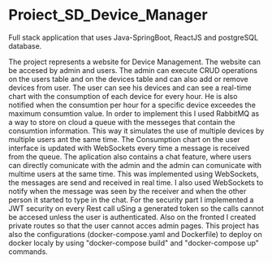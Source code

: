 # Proiect_SD_Device_Manager
Full stack application that uses Java-SpringBoot, ReactJS and postgreSQL database. 

The project represents a website for Device Management. The website can be accesed by admin and users.
The admin can execute CRUD operations on the users table and on the devices table and can also add or remove devices from user.
The user can see his devices and can see a real-time chart with the consumption of each device for every hour. He is also notified when the consumtion per hour for a specific device exceedes the maximum consumtion value.
In order to implement this I used RabbitMQ as a way to store on cloud a queue with the messeges that contain the consumtion information. This way it simulates the use of multiple devices by multiple users ant the same time. The Consumption chart on the user interface is updated with WebSockets every time a message is received from the queue.
The aplication also contains a chat feature, where users can directly comunicate with the admin and the admin can comunicate with multime users at the same time. This was implemented using WebSockets, the messages are send and received in real time. I also used WebSockets to notify when the message was seen by the receiver and when the other person it started to type in the chat.
For the security part I implemented a JWT security on every Rest call uSing a generated token so the calls cannot be accesed unless the user is authenticated. Also on the fronted I created private routes so that the user cannot acces admin pages.
This project has also the configurations (docker-compose.yaml and Dockerfile) to deploy on docker localy by using "docker-compose build" and "docker-compose up" commands.